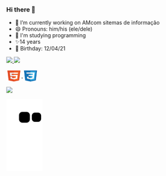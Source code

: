 ### Hi there 👋


- 🔭 I’m currently working on AMcom sitemas de informação
- 😄 Pronouns: him/his (ele/dele)
- 👀 I'm studying programming
- ✨14 years
- 🎉 Birthday: 12/04/21

<div>
  <a href="https://github.com/joaodsp">
  <img height="180em" src="https://github-readme-stats.vercel.app/api?username=joaodsp&show_icons=true&theme=dark&include_all_commits=true&count_private=true"/>
  <img height="180em" src="https://github-readme-stats.vercel.app/api/top-langs/?username=joaodsp&layout=compact&langs_count=7&theme=dark"/>
</div>
  
  
 <div style="display: inline_block"><br>
   <img align="center" alt="Rafa-HTML" height="30" width="40" src="https://raw.githubusercontent.com/devicons/devicon/master/icons/html5/html5-original.svg">
  <img align="center" alt="Rafa-CSS" height="30" width="40" src="https://raw.githubusercontent.com/devicons/devicon/master/icons/css3/css3-original.svg">
 </div>
  
<div> 
  
  <a href="https://www.linkedin.com/in/jo%C3%A3o-vitor-dos-santos-pereira-57a892207/" target="_blank"><img src="https://img.shields.io/badge/-LinkedIn-%230077B5?style=for-the-badge&logo=linkedin&logoColor=white" target="_blank"></a> 
 
  ![Snake animation](https://github.com/rafaballerini/rafaballerini/blob/output/github-contribution-grid-snake.svg)
 
</div>

